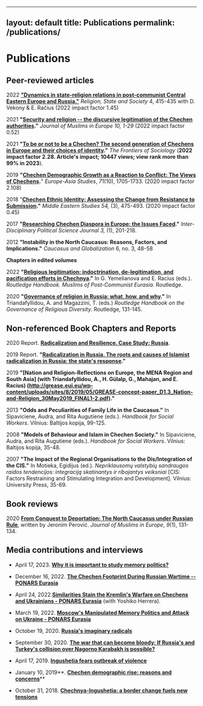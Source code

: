 
---
layout: default
title: Publications
permalink: /publications/
---

# Publications
## Peer-reviewed articles

2022 **["Dynamics in state-religion relations in post-communist Central Eastern Europe and Russia."](https://doi.org/10.1080/09637494.2022.2127591)** *Religion, State and Society* 4, 415-435 with D. Vekony & E. Račius (2022 impact factor 1.45)

2021 **"[Security and religion -- the discursive legitimation of the Chechen authorities](https://brill.com/view/journals/jome/10/3/article-p247_2.xml)."** *Journal of Muslims in Europe 10, 1-29* (2022 impact factor 0.52)

2021 **"[To be or not to be a Chechen? The second generation of Chechens in Europe and their choices of identity](https://doi.org/10.3389/fsoc.2021.631961)."** *The Frontiers of Sociology* (**2022 impact factor 2.28. Article's impact; 10447 views; view rank more than 99% in 2023**).

2019 **"[Chechen Demographic Growth as a Reaction to Conflict: The Views of Chechens](https://doi.org/10.1080/09668136.2019.1602593).**" *Europe-Asia Studies*, *71*(10), 1705-1733. (2020 impact factor 2.108)

2018 "**[Chechen Ethnic Identity: Assessing the Change from Resistance to Submission](https://doi.org/10.1080/00263206.2018.1423967)."** *Middle Eastern Studies 54,* (3), 475-493. (2020 impact factor 0.45)

2017 **"[Researching Chechen Diaspora in Europe: the Issues Faced](http://siba-ese.unisalento.it/index.php/idps/article/view/17314)."** *Inter-Disciplinary Political Science Journal 3,* (1), 201-218.

2012 **"Instability in the North Caucasus: Reasons, Factors, and Implications."** *Caucasus and Globalization* 6, no. 3, 48-58

**Chapters in edited volumes**

2022 **"[Religious legitimation: indoctrination, de-legitimation, and pacification efforts in Chechnya](https://www.taylorfrancis.com/chapters/edit/10.4324/9781003090632-6/religious-self-legitimation-indoctrination-pacification-efforts-chechen-government-marat-iliyasov)."** In G. Yemelianova and E. Racius (eds.). *Routledge Handbook. Muslims of Post-Communist Eurasia*. Routledge.

2020 **"[Governance of religion in Russia: what, how, and why](https://www.taylorfrancis.com/chapters/edit/10.4324/9781003083405-15/russia-marat-iliyasov)."** In Triandafyllidou, A. and Magazzini, T. (eds.) *Routledge Handbook on the Governance of Religious Diversity.* Routledge, 131-145.

## Non-referenced Book Chapters and Reports

2020 Report. **[Radicalization and Resilience. Case Study: Russia](http://grease.eui.eu/wp-content/uploads/sites/8/2020/10/WP4-Report_Russia-1.pdf)**. 

2019 Report. **"[Radicalization in Russia. The roots and causes of Islamist radicalization in Russia: the state's response](http://grease.eui.eu/wp-content/uploads/sites/8/2019/10/Russia-Report.pdf)."**

2019 **"[Nation and Religion-Reflections on Europe, the MENA Region and South Asia] (with Triandafyllidou, A., H. Gülalp, G., Mahajan, and E. Racius) (http://grease.eui.eu/wp-content/uploads/sites/8/2019/05/GREASE-concept-paper_D1.3_Nation-and-Religion_30May2019_FINAL1-2.pdf)."**

2013 **"Odds and Peculiarities of Family Life in the Caucasus."** In Sipaviciene, Audra, and Rita Augutiene (eds.). *Handbook for Social Workers*. Vilnius: Baltijos kopija, 99-125.

2008 **"Models of Behaviour and Islam in Chechen Society."** In Sipaviciene, Audra, and Rita Augutiene (eds.). *Handbook for Social Workers*. Vilnius: Baltijos kopija, 35-48.

2007 **"The Impact of the Regional Organisations to the Dis/Integration of the CIS."** In Motieka, Egidijus (ed.). *Nepriklausomų valstybių sandraugos raidos tendencijos: integraciją skatinantys ir ribojantys veiksniai* [CIS: Factors Restraining and Stimulating Integration and Development]. Vilnius: University Press, 35-69.

## Book reviews

2020 [**From Conquest to Deportation: The North Caucasus under Russian Rule**](https://doi.org/10.1163/22117954-12341414), written by Jeronim Perović. *Journal of Muslims in Europe*, *9*(1), 131-134.

## Media contributions and interviews

- April 17, 2023. [**Why it is important to study memory politics?**](https://sites.miamioh.edu/havighurst/2023/04/17/why-it-is-important-to-study-memory-politics/) 

- December 16, 2022. [**The Chechen Footprint During Russian Wartime  -- PONARS Eurasia**](https://www.ponarseurasia.org/the-chechen-footprint-during-russian-wartime/)

-  April 24, 2022.[**Similarities Stain the Kremlin's Warfare on Chechens and Ukrainians - PONARS Eurasia**](https://www.ponarseurasia.org/similarities-stain-the-kremlins-warfare-on-chechens-and-ukrainians/) (with Yoshiko Herrera).

- March 19, 2022. [**Moscow's Manipulated Memory Politics and Attack on Ukraine - PONARS Eurasia**](https://www.ponarseurasia.org/moscows-manipulated-memory-politics-and-attack-on-ukraine/)

- October 19, 2020. [**Russia's imaginary radicals**](https://www.opendemocracy.net/en/global-extremes/russias-imaginary-radicals/)

- September 30, 2020. **[**The war that can become bloody: If Russia's and Turkey's collision over Nagorno Karabakh is possible?**](https://www.delfi.lt/news/daily/lithuania/karas-kuris-gali-tapti-itin-kruvinas-ar-imanomas-turkijos-ir-rusijos-susidurimo-scenarijus.d?id=85369313&fbclid=IwAR22v91Mo8nqrRvAA9fJgukbCKyl-a78dAEv_Z69taBEEMEflyvTLeEi5fM)**

- April 17, 2019. [**Ingushetia fears outbreak of violence**](https://www.balcanicaucaso.org/eng/Areas/Ingushetia/Ingushetia-fears-outbreaks-of-violence-194009)

- January 10, 2019**. [**Chechen demographic rise: reasons and concerns**](https://www.balcanicaucaso.org/eng/Areas/Chechnya/Chechen-demographic-rise-reasons-and-concerns-191886)**

- October 31, 2018. **[Chechnya-Ingushetia: a border change fuels new tensions](https://www.balcanicaucaso.org/eng/Areas/Chechnya/Chechnya-Ingushetia-a-border-change-fuels-new-tensions-190905)** 

